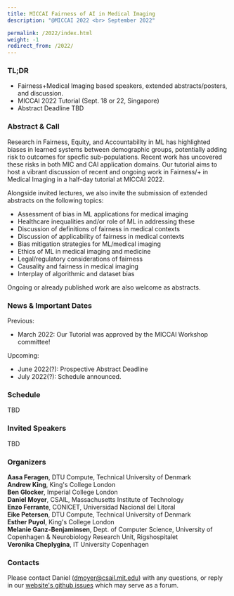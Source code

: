 ```yaml
---
title: MICCAI Fairness of AI in Medical Imaging 
description: "@MICCAI 2022 <br> September 2022"

permalink: /2022/index.html
weight: -1
redirect_from: /2022/
---
```


### TL;DR

 - Fairness+Medical Imaging based speakers, extended abstracts/posters, and discussion.  
 - MICCAI 2022 Tutorial (Sept. 18 or 22, Singapore)  
 - Abstract Deadline TBD  

### Abstract & Call

Research in Fairness, Equity, and Accountability in ML has highlighted biases in learned systems between demographic groups, potentially adding risk to outcomes for specfic sub-populations. Recent work has uncovered these risks in both MIC and CAI application domains. Our tutorial aims to host a vibrant discussion of recent and ongoing work in Fairness/+ in Medical Imaging in a half-day tutorial at MICCAI 2022.

Alongside invited lectures, we also invite the submission of extended abstracts on the following topics:
 - Assessment of bias in ML applications for medical imaging
 - Healthcare inequalities and/or role of ML in addressing these
 - Discussion of definitions of fairness in medical contexts
 - Discussion of applicability of fairness in medical contexts
 - Bias mitigation strategies for ML/medical imaging
 - Ethics of ML in medical imaging and medicine
 - Legal/regulatory considerations of fairness
 - Causality and fairness in medical imaging
 - Interplay of algorithmic and dataset bias 

Ongoing or already published work are also welcome as abstracts.

### News & Important Dates

Previous:
 - March 2022: Our Tutorial was approved by the MICCAI Workshop committee!

Upcoming:
 - June 2022(?): Prospective Abstract Deadline
 - July 2022(?): Schedule announced.

### Schedule

TBD

### Invited Speakers

TBD

### Organizers

**Aasa Feragen**, DTU Compute, Technical University of Denmark  
**Andrew King**, King's College London  
**Ben Glocker**, Imperial College London  
**Daniel Moyer**, CSAIL, Massachusetts Institute of Technology  
**Enzo Ferrante**, CONICET, Universidad Nacional del Litoral  
**Eike Petersen**, DTU Compute, Technical University of Denmark  
**Esther Puyol**, King's College London  
**Melanie Ganz-Benjaminsen**, Dept. of Computer Science, University of Copenhagen & Neurobiology Research Unit, Rigshospitalet  
**Veronika Cheplygina**, IT University Copenhagen  

### Contacts

<!-- replace with group email -->
Please contact Daniel (dmoyer@csail.mit.edu) with any questions, or reply in our [website's github issues](https://github.com/miccai-faimi/miccai-faimi.github.io) which may serve as a forum.




